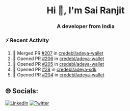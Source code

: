 <h1 align="center">Hi 👋, I'm Sai Ranjit</h1>
<h3 align="center">A developer from India</h3>

### :zap: Recent Activity

<!--START_SECTION:activity-->
1. 🎉 Merged PR [#207](https://github.com/credebl/adeya-wallet/pull/207) in [credebl/adeya-wallet](https://github.com/credebl/adeya-wallet)
2. 💪 Opened PR [#206](https://github.com/credebl/adeya-wallet/pull/206) in [credebl/adeya-wallet](https://github.com/credebl/adeya-wallet)
3. 💪 Opened PR [#205](https://github.com/credebl/adeya-wallet/pull/205) in [credebl/adeya-wallet](https://github.com/credebl/adeya-wallet)
4. 💪 Opened PR [#28](https://github.com/credebl/adeya-sdk/pull/28) in [credebl/adeya-sdk](https://github.com/credebl/adeya-sdk)
5. 💪 Opened PR [#204](https://github.com/credebl/adeya-wallet/pull/204) in [credebl/adeya-wallet](https://github.com/credebl/adeya-wallet)
<!--END_SECTION:activity-->

## 🌐 Socials:
[![LinkedIn](https://img.shields.io/badge/LinkedIn-%230077B5.svg?logo=linkedin&logoColor=white)](https://linkedin.com/in/sairanjit) [![Twitter](https://img.shields.io/badge/Twitter-%231DA1F2.svg?logo=Twitter&logoColor=white)](https://twitter.com/sairanjit_) 
